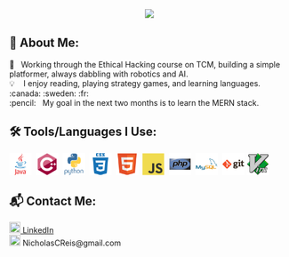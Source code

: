 <div align="center">
  <img src="https://i.pinimg.com/originals/f0/cc/d1/f0ccd12d87a6e24336788992a197b258.gif"> </img> <!-- Temporary Image -->
</div>

:robot: About Me:
---
<div>
🌱 &nbsp Working through the Ethical Hacking course on TCM, building a simple platformer, always dabbling with robotics and AI.<br>
💡 &nbsp&nbsp I enjoy reading, playing strategy games, and learning languages. :canada: :sweden: :fr:<br>
:pencil: &nbsp My goal in the next two months is to learn the MERN stack.<br>
</div>

:hammer_and_wrench: Tools/Languages I Use:
---
<div>
  <img src="https://github.com/devicons/devicon/blob/master/icons/java/java-original-wordmark.svg" title="Java" alt="Java" width="40" height="40"/>&nbsp;
  <img src="https://github.com/devicons/devicon/blob/master/icons/cplusplus/cplusplus-original.svg" title="cplusplus" alt="cplusplus" width="40" height="40"/>&nbsp;
  <img src="https://github.com/devicons/devicon/blob/master/icons/python/python-original-wordmark.svg" title="Python" alt="Python" width="40" height="40"/>&nbsp;
  <img src="https://github.com/devicons/devicon/blob/master/icons/css3/css3-plain-wordmark.svg"  title="CSS3" alt="CSS" width="40" height="40"/>&nbsp;
  <img src="https://github.com/devicons/devicon/blob/master/icons/html5/html5-original.svg" title="HTML5" alt="HTML" width="40" height="40"/>&nbsp;
  <img src="https://github.com/devicons/devicon/blob/master/icons/javascript/javascript-original.svg" title="JavaScript" alt="JavaScript" width="40" height="40"/>&nbsp;
  <img src="https://github.com/devicons/devicon/blob/master/icons/php/php-original.svg" title="PHP" alt="PHP" width="40" height="40"/>&nbsp;
  <img src="https://github.com/devicons/devicon/blob/master/icons/mysql/mysql-original-wordmark.svg" title="MySQL"  alt="MySQL" width="40" height="40"/>&nbsp;
  <img src="https://github.com/devicons/devicon/blob/master/icons/git/git-original-wordmark.svg" title="Git" **alt="Git" width="40" height="40"/>
  <img src="https://github.com/devicons/devicon/blob/master/icons/vim/vim-original.svg" title="Vim" **alt="Vim" width="40" height="40"/>
</div>

:mailbox_with_mail: Contact Me:
---
 <a href="https://www.linkedin.com/in/nicholascreis" rel="nofollow noreferrer">
   <img src="https://i.stack.imgur.com/gVE0j.png" style="width:20px;height:20px; alt="linkedin"> LinkedIn
 </a><br>
 <div><img src="https://www.clintonfitch.com/wp-content/uploads/2018/01/Gmail-Icon.png" style="width:20px;height:20px; alt="gmail"> NicholasCReis@gmail.com</div>
 
